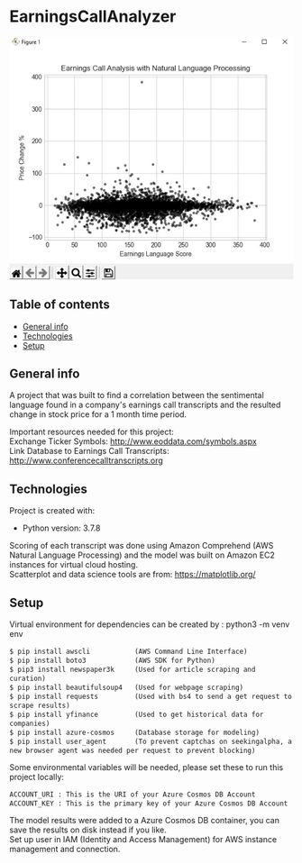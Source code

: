 # EarningsCallAnalyzer
![Page Image](https://github.com/felixwsiu/EarningsCallAnalyzer/blob/master/Scatterplot%20Screenshot.jpg)
## Table of contents
* [General info](#general-info)
* [Technologies](#technologies)
* [Setup](#setup)

## General info
A project that was built to find a correlation between the sentimental language found in a company's earnings call transcripts and the resulted change in stock price for a 1 month time period.

Important resources needed for this project:
<br>Exchange Ticker Symbols: http://www.eoddata.com/symbols.aspx
<br>Link Database to Earnings Call Transcripts: http://www.conferencecalltranscripts.org

## Technologies
Project is created with:
* Python version: 3.7.8

Scoring of each transcript was done using Amazon Comprehend (AWS Natural Language Processing) and the model was built on Amazon EC2 instances for virtual cloud hosting.
<br>Scatterplot and data science tools are from: https://matplotlib.org/

## Setup
Virtual environment for dependencies can be created by : python3 -m venv env

```
$ pip install awscli           (AWS Command Line Interface)
$ pip install boto3            (AWS SDK for Python)
$ pip3 install newspaper3k     (Used for article scraping and curation)
$ pip install beautifulsoup4   (Used for webpage scraping)
$ pip install requests         (Used with bs4 to send a get request to scrape results)
$ pip install yfinance         (Used to get historical data for companies)
$ pip install azure-cosmos     (Database storage for modeling)
$ pip install user_agent       (To prevent captchas on seekingalpha, a new browser agent was needed per request to prevent blocking)
```

Some environmental variables will be needed, please set these to run this project locally:
```
ACCOUNT_URI : This is the URI of your Azure Cosmos DB Account
ACCOUNT_KEY : This is the primary key of your Azure Cosmos DB Account
```
The model results were added to a Azure Cosmos DB container, you can save the results on disk instead if you like.
<br>Set up user in IAM (Identity and Access Management) for AWS instance management and connection.

 
